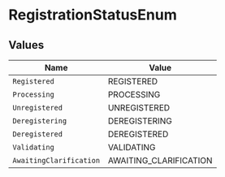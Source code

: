 # RegistrationStatusEnum


## Values

| Name                    | Value                   |
| ----------------------- | ----------------------- |
| `Registered`            | REGISTERED              |
| `Processing`            | PROCESSING              |
| `Unregistered`          | UNREGISTERED            |
| `Deregistering`         | DEREGISTERING           |
| `Deregistered`          | DEREGISTERED            |
| `Validating`            | VALIDATING              |
| `AwaitingClarification` | AWAITING_CLARIFICATION  |